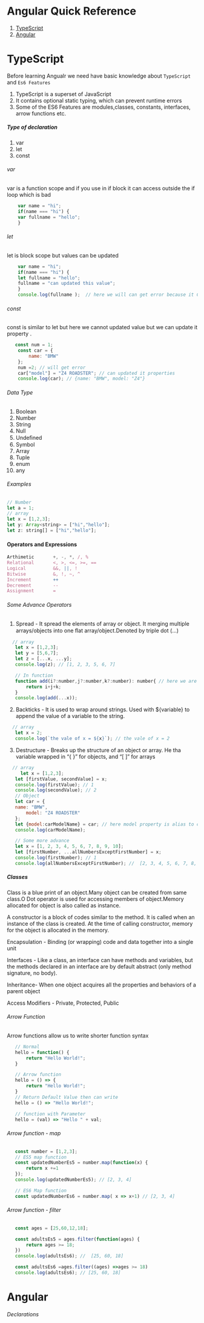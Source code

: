 # Angular Quick Reference

1. [TypeScript](#TypeScript)  
2. [Angular](#Angular) 

# TypeScript

Before learning Angualr we need have basic knowledge about `TypeScript` and `Es6 Features`
1. TypeScript is a superset of JavaScript
2. It contains optional static typing, which can prevent runtime errors
3. Some of the ES6 Features are modules,classes, constants, interfaces, arrow functions etc.

##### Type of declaration #####
1. var
2. let
3. const

###### var ######
var  is a function scope  and if you  use in if block it can access outside the if loop which is bad
```javascript
    var name = "hi";
    if(name === "hi") {
    var fullname = "hello";
    }
```

###### let ######
let is block scope but values can be updated
```javascript
    var name = "hi";
    if(name === "hi") {
    let fullname = "hello";
    fullname = "can updated this value";
    }
    console.log(fullname );  // here we will can get error because it Cannot access outside of the block scope but value can be updated
```
###### const ######
const is similar to let but here we cannot updated value but we can update it property .
```javascript
   const num = 1;
    const car = {
        name: "BMW"
    };
    num =2; // will get error
    car["model"] = "Z4 ROADSTER"; // can updated it properties
    console.log(car); // {name: "BMW", model: "Z4"}
```
###### Data Type ######
1. Boolean
2. Number
3. String
4. Null
5. Undeﬁned
6. Symbol
7. Array
8. Tuple
9. enum
10. any

###### Examples ######

 ```javascript
 // Number 
 let a = 1;
// array
let x = [1,2,3]; 
let y: Array<string> = ["hi","hello"]; 
let z: string[] = ["hi","hello"];

```

#### Operators and Expressions ####

 ```javascript
Arthimetic       +, -, *, /, %
Relational       <, >, <=, >=, == 
Logical          &&, ||, !
Bitwise          &, !, ~, ^
Increment        ++
Decrement        --
Assignment       =

```
###### Some Advance Operators ######
1. Spread   - It spread the elements of array or object. It merging multiple arrays/objects into one ﬂat array/object.Denoted by triple dot (...)
 ```javascript
   // array
    let x = [1,2,3]; 
    let y = [5,6,7];
    let z = [...x, ...y];
    console.log(z); // [1, 2, 3, 5, 6, 7]

    // In function
    function add(i?:number,j?:number,k?:number): number{ // here we are saying i,j,k values are optional and type of number and return number
        return i+j+k;
    }
    console.log(add(...x));
 ```

2. Backticks - It is used to wrap around strings. Used with ${variable} to append the value of a variable to the string. 
 ```javascript
   // array
    let x = 2; 
    console.log(`the vale of x = ${x}`); // the vale of x = 2
 ```
3. Destructure - Breaks up the structure of an object or array. He tha variable wrapped in “{ }” for objects, and “[ ]” for arrays
 ```javascript
   // array
      let x = [1,2,3]; 
    let [firstValue, secondValue] = x;
    console.log(firstValue); // 1
    console.log(secondValue); // 2
    // Object
    let car = {
    name: "BMW",
        model: "Z4 ROADSTER"
    }; 
    let {model:carModelName} = car; // here model property is alias to carModelName
    console.log(carModelName);

    // Some more advance
    let x = [1, 2, 3, 4, 5, 6, 7, 8, 9, 10];
    let [firstNumber, ...allNumbersExceptFirstNumber] = x;
    console.log(firstNumber); // 1
    console.log(allNumbersExceptFirstNumber); //  [2, 3, 4, 5, 6, 7, 8, 9, 10]
 ```
 ##### Classes #####

Class is a blue print of an object.Many object can be created from same class.O Dot operator is used for accessing members of object.Memory allocated for object is also called as instance.

A constructor is a block of codes similar to the method. It is called when an instance of the class is created. At the time of calling constructor, memory for the object is allocated in the memory.

Encapsulation - Binding (or wrapping) code and data together into a single unit

Interfaces - Like a class, an interface can have methods and variables, but the methods declared in an interface are by default abstract (only method signature, no body). 

Inheritance- When one object acquires all the properties and behaviors of a parent object

Access Modifiers - Private, Protected, Public

 ###### Arrow Function ######

Arrow functions allow us to write shorter function syntax

 ```javascript
    // Normal 
    hello = function() {
        return "Hello World!";
    }

    // Arrow function
    hello = () => {
        return "Hello World!";
    }
    // Return Default Value then can write
    hello = () => "Hello World!";

    // function with Parameter
    hello = (val) => "Hello " + val;

```

 ###### Arrow function - map ######
 ```javascript
    const number = [1,2,3];
    // ES5 map function
    const updatedNumberEs5 = number.map(function(x) {
        return x +=1
    });
    console.log(updatedNumberEs5); // [2, 3, 4]

    // ES6 Map function
    const updatedNumberEs6 = number.map( x => x+1) // [2, 3, 4]
 ```
 ###### Arrow function - filter ######
 ```javascript
    const ages = [25,60,12,18];

    const adultsEs5 = ages.filter(function(ages) {
        return ages >= 18;
    })
    console.log(adultsEs6); //  [25, 60, 18]

    const adultsEs6 =ages.filter((ages) =>ages >= 18)
    console.log(adultsEs6); // [25, 60, 18]
```
# Angular

 ###### Declarations ######
